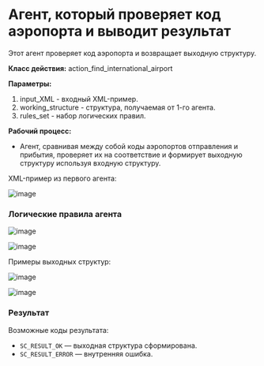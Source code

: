 # Агент, который проверяет код аэропорта и выводит результат
Этот агент проверяет код аэропорта и возвращает выходную структуру.

**Класс действия:**
action_find_international_airport

**Параметры:**
1. input_XML - входный XML-пример.
2. working_structure - структура, получаемая от 1-го агента.
3. rules_set - набор логических правил.

**Рабочий процесс:**
- Агент, сравнивая между собой коды аэропортов отправления и прибытия, проверяет их на соответствие и формирует выходную структуру используя входную структуру.

XML-пример из первого агента:

![image](https://github.com/user-attachments/assets/5862ea62-f3cf-4557-bcb7-939297be8517)

### Логические правила агента

![image](https://github.com/user-attachments/assets/fecc7526-ad4d-428d-b4f9-dbb17845fa71)

![image](https://github.com/user-attachments/assets/f1ac8ce0-f7dc-4178-a9ff-236b65fb93ff)

Примеры выходных структур:

![image](https://github.com/user-attachments/assets/97142d66-b5e2-463e-8a77-5d144d2745bb)

![image](https://github.com/user-attachments/assets/1182c2f2-3834-44f5-a67a-e0ca53487c67)


### Результат
Возможные коды результата:
* `SC_RESULT_OK` — выходная структура сформирована.
* `SC_RESULT_ERROR` — внутренняя ошибка.
